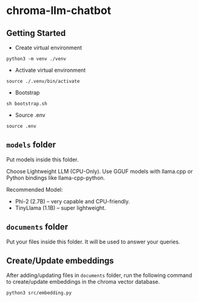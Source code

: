 # chroma-llm-chatbot

## Getting Started

* Create virtual environment

```shell
python3 -m venv ./venv
```

* Activate virtual environment

```shell
source ./.venv/bin/activate
```

* Bootstrap

```shell
sh bootstrap.sh
```

* Source .env

```shell
source .env
```

## `models` folder

Put models inside this folder.

Choose Lightweight LLM (CPU-Only). Use GGUF models with llama.cpp or 
Python bindings like llama-cpp-python.

Recommended Model:
- Phi-2 (2.7B) – very capable and CPU-friendly.
- TinyLlama (1.1B) – super lightweight.

## `documents` folder

Put your files inside this folder. It will be used to answer your queries.

## Create/Update embeddings

After adding/updating files in `documents` folder, run the following command
to create/update embeddings in the chroma vector database.

```shell
python3 src/embedding.py
```
